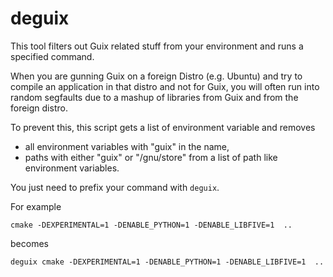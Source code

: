 # deguix

This tool filters out Guix related stuff from your environment and runs a specified command.

When you are gunning Guix on a foreign Distro (e.g. Ubuntu) and try to compile an application in that distro and not for Guix, you will often run into random segfaults due to a mashup of libraries from Guix and from the foreign distro.

To prevent this, this script gets a list of environment variable and removes

- all environment variables with "guix" in the name,
- paths with either "guix" or "/gnu/store" from a list of path like environment variables.

You just need to prefix your command with `deguix`.

For example

```shell
cmake -DEXPERIMENTAL=1 -DENABLE_PYTHON=1 -DENABLE_LIBFIVE=1  ..
```

becomes

```shell
deguix cmake -DEXPERIMENTAL=1 -DENABLE_PYTHON=1 -DENABLE_LIBFIVE=1  ..
```
